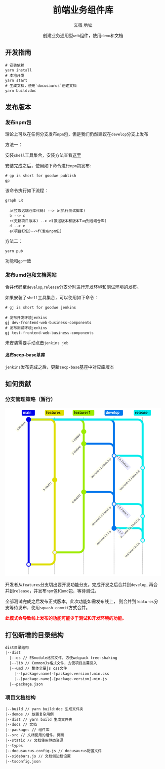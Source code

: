 <div align="center">
<h1>前端业务组件库</h1>

[文档 地址](http://dev.secp.business.cp.192.168.221.92.nip.io/docs/intro)

创建业务通用型`web`组件，使用`demo`和文档
</div>

## 开发指南
```shell
# 安装依赖
yarn install
# 本地开发
yarn start
# 生成文档，使用`docusaurus`创建文档
yarn build:doc
```

## 发布版本

### 发布npm包

理论上可以在任何分支发布`npm`包，但是我们仍然建议在`develop`分支上发布

方法一：

安装`shell`工具集合，安装方法查看[这里](http://192.168.226.157:9090/secp/frontend/shell/blob/main/README.md#安装)

安装完成之后，使用如下命令进行`npm`包发布:
```shell
# gp is short for goodwe publish
gp
```
该命令执行如下流程：


```mermaid
graph LR

  a(拉取远端仓库代码) --> b(执行测试脚本)
  b --> c
  c(更新项目版本) --> d(推送版本和版本Tag到远端仓库)
  d --> e
  e(项目打包)-->f(发布npm包)
```

方法二：

```shell
yarn pub
```
功能和`gp`一致


### 发布umd包和文档网站

合并代码至`develop`,`release`分支分别进行开发环境和测试环境的发布。

如果安装了`shell`工具集合，可以使用如下命令：
```shell
# gj is short for goodwe jenkins

# 发布开发环境jenkins
gj dev-frontend-web-business-components
# 发布测试环境jenkins
gj test-frontend-web-business-components
```
未安装需要手动点击`jenkins job`

#### 发布secp-base基座
`jenkins`发布完成之后，更新`secp-base`基座中对应库版本

## 如何贡献

### 分支管理策略（暂行）
![git branch manage](./static/img/git-branch-manage.png)

开发者从`features`分支切出要开发功能分支，完成开发之后合并到`develop`,
再合并到`release`，并发布`npm`包和`umd`包，等待测试。

全部测试完成之后发布正式版本，此次功能如需发布线上，
则合并到`features`分支等待发布，使用`squash commit`方式合并。


<span style="color: red; font-weight: bold;">
此模式会导致线上发布的功能可能少于测试和开发环境的功能。
</span>


## 打包新增的目录结构
```html
dist目录结构
|--dist
  |--es // ESmodule格式文件，方便webpack tree-shaking
  |--lib // CommonJs格式文件，方便项目按需引入
  |--umd // 整体全量js css文件
    |--[package.name]-[package.version].min.css
    |--[package.name]-[package.version].min.js
  |--package.json
```

### 项目文档结构
```html
|--build // yarn build:doc 生成文件夹
|--demos // 放置复杂用例
|--dist // yarn build 生成文件夹
|--docs // 文档
|--packages // 组件库
|--src // 文档使用的组件，页面
|--static // 文档使用静态资源
|--types
|--docusaurus.config.js // docusaurus配置文件
|--sidebars.js // 文档侧边栏设置
|--tsconfig.json
```
